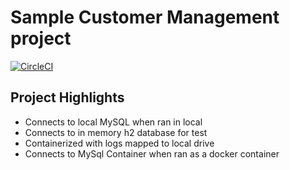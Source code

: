 # Sample Customer Management project
[![CircleCI](https://circleci.com/gh/Brihaspathee/customer-management/tree/master.svg?style=svg)](https://circleci.com/gh/Brihaspathee/customer-management/tree/master)

## Project Highlights
* Connects to local MySQL when ran in local
* Connects to in memory h2 database for test
* Containerized with logs mapped to local drive
* Connects to MySql Container when ran as a docker container